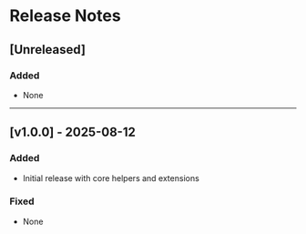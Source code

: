 # Release Notes

## [Unreleased]

### Added
- None

---

## [v1.0.0] - 2025-08-12

### Added
- Initial release with core helpers and extensions

### Fixed
- None